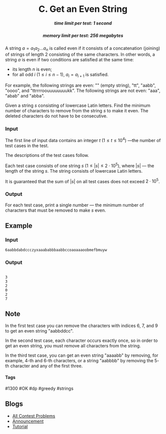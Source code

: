 <h1 style='text-align: center;'> C. Get an Even String</h1>

<h5 style='text-align: center;'>time limit per test: 1 second</h5>
<h5 style='text-align: center;'>memory limit per test: 256 megabytes</h5>

A string $a=a_1a_2\dots a_n$ is called even if it consists of a concatenation (joining) of strings of length $2$ consisting of the same characters. In other words, a string $a$ is even if two conditions are satisfied at the same time:

* its length $n$ is even;
* for all odd $i$ ($1 \le i \le n - 1$), $a_i = a_{i+1}$ is satisfied.

For example, the following strings are even: "" (empty string), "tt", "aabb", "oooo", and "ttrrrroouuuuuuuukk". The following strings are not even: "aaa", "abab" and "abba".

Given a string $s$ consisting of lowercase Latin letters. Find the minimum number of characters to remove from the string $s$ to make it even. The deleted characters do not have to be consecutive.

### Input

The first line of input data contains an integer $t$ ($1 \le t \le 10^4$) —the number of test cases in the test.

The descriptions of the test cases follow.

Each test case consists of one string $s$ ($1 \le |s| \le 2 \cdot 10^5$), where $|s|$ — the length of the string $s$. The string consists of lowercase Latin letters.

It is guaranteed that the sum of $|s|$ on all test cases does not exceed $2 \cdot 10^5$.

### Output

For each test case, print a single number — the minimum number of characters that must be removed to make $s$ even.

## Example

### Input


```text
6aabbdabdccczyxaaababbbaabbccoaoaaaoobmefbmuyw
```
### Output

```text

3
3
2
0
2
7

```
## Note

In the first test case you can remove the characters with indices $6$, $7$, and $9$ to get an even string "aabbddcc".

In the second test case, each character occurs exactly once, so in order to get an even string, you must remove all characters from the string.

In the third test case, you can get an even string "aaaabb" by removing, for example, $4$-th and $6$-th characters, or a string "aabbbb" by removing the $5$-th character and any of the first three.



#### Tags 

#1300 #OK #dp #greedy #strings 

## Blogs
- [All Contest Problems](../Codeforces_Round_780_(Div._3).md)
- [Announcement](../blogs/Announcement.md)
- [Tutorial](../blogs/Tutorial.md)
